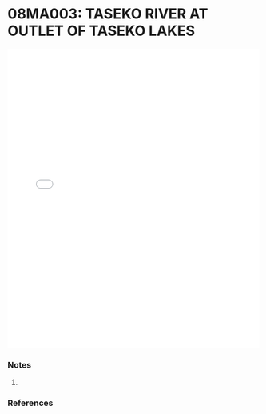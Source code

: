 # 08MA003: TASEKO RIVER AT OUTLET OF TASEKO LAKES

<iframe src="/_static/stations/08MA003_fdc.html" width="100%" height="600" frameborder="0"></iframe>

### Notes
1. 

### References

